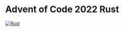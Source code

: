 # Advent of Code 2022 Rust

[![Rust](https://github.com/emiltang/AdventOfCode/actions/workflows/rust.yml/badge.svg)](https://github.com/emiltang/AdventOfCode/actions/workflows/rust.yml)

